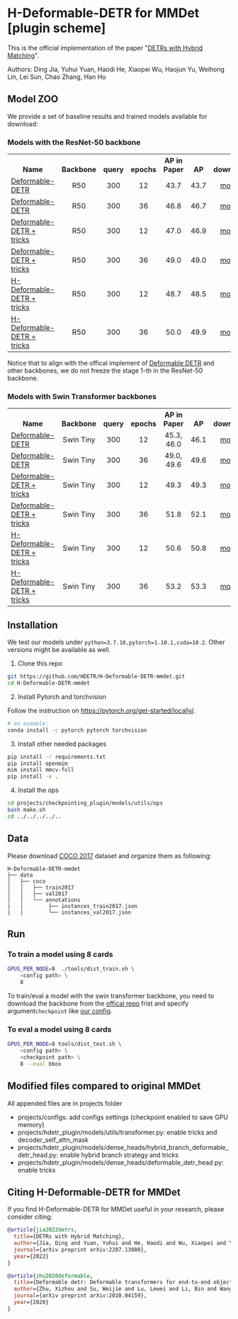 # H-Deformable-DETR for MMDet [plugin scheme]

This is the official implementation of the paper "[DETRs with Hybrid Matching](https://arxiv.org/abs/2207.13080)". 

Authors: Ding Jia, Yuhui Yuan, Haodi He, Xiaopei Wu, Haojun Yu, Weihong Lin, Lei Sun, Chao Zhang, Han Hu


## Model ZOO

We provide a set of baseline results and trained models available for download:

### Models with the ResNet-50 backbone
<table><tbody>
<!-- START TABLE -->
<!-- TABLE HEADER -->
<th valign="bottom">Name</th>
<th valign="bottom">Backbone</th>
<th valign="bottom">query</th>
<th valign="bottom">epochs</th>
<th valign="bottom">AP in Paper</th>
<th valign="bottom">AP</th>
<th valign="bottom">download</th>
<!-- TABLE BODY -->
 <tr><td align="left"><a href="projects/configs/checkpoint_deformable_detr/checkpoint_deformable_detr_twostage_refine_r50_dim2048_16x2_12e_coco.py">Deformable-DETR</a></td>
<td align="center">R50</td>
<td align="center">300</td>
<td align="center">12</td>
<td align="center">43.7</td>
<td align="center">43.7</td>
<td align="center"><a href="https://github.com/HDETR/H-Deformable-DETR-mmdet/releases/download/V0.1/r50_deformable_detr_plus_iterative_bbox_refinement_plus_plus_two_stage_12eps.pth">model</a></td>
 <tr><td align="left"><a href="projects/configs/checkpoint_deformable_detr/checkpoint_deformable_detr_twostage_refine_r50_dim2048_16x2_36e_coco.py">Deformable-DETR</a></td>
<td align="center">R50</td>
<td align="center">300</td>
<td align="center">36</td>
<td align="center">46.8</td>
<td align="center">46.7</td>
<td align="center"><a href="https://github.com/HDETR/H-Deformable-DETR-mmdet/releases/download/V0.1/r50_deformable_detr_plus_iterative_bbox_refinement_plus_plus_two_stage_36eps.pth">model</a></td>
</tr>
</tr>
 <tr><td align="left"><a href="projects/configs/checkpoint_deformable_detr/checkpoint_deformable_detr_twostage_refine_r50_dp0_mqs_lft_dim2048_16x2_12e_coco.py">Deformable-DETR + tricks</a></td>
<td align="center">R50</td>
<td align="center">300</td>
<td align="center">12</td>
<td align="center">47.0</td>
<td align="center">46.9</td>
<td align="center"><a href="https://github.com/HDETR/H-Deformable-DETR-mmdet/releases/download/V0.1/r50_dp0_mqs_lft_deformable_detr_plus_iterative_bbox_refinement_plus_plus_two_stage_12eps.pth">model</a></td>
</tr>
</tr>
 <tr><td align="left"><a href="projects/configs/checkpoint_deformable_detr/checkpoint_deformable_detr_twostage_refine_r50_dp0_mqs_lft_dim2048_16x2_36e_coco.py">Deformable-DETR + tricks</a></td>
<td align="center">R50</td>
<td align="center">300</td>
<td align="center">36</td>
<td align="center">49.0</td>
<td align="center">49.0</td>
<td align="center"><a href="https://github.com/HDETR/H-Deformable-DETR-mmdet/releases/download/V0.1/r50_dp0_mqs_lft_deformable_detr_plus_iterative_bbox_refinement_plus_plus_two_stage_36eps.pth">model</a></td>
</tr>
</tr>
 <tr><td align="left"><a href="projects/configs/checkpoint_h_deformable_detr/checkpoint_h_deformable_detr_twostage_refine_r50_group6_t1500_dp0_mqs_lft_dim2048_16x2_12e_coco.py">H-Deformable-DETR + tricks</a></td>
<td align="center">R50</td>
<td align="center">300</td>
<td align="center">12</td>
<td align="center">48.7</td>
<td align="center">48.5</td>
<td align="center"><a href="https://github.com/HDETR/H-Deformable-DETR-mmdet/releases/download/V0.1/r50_hybrid_branch_lambda1_group6_t1500_dp0_mqs_lft_deformable_detr_plus_iterative_bbox_refinement_plus_plus_two_stage_12eps.pth">model</a></td>
</tr>
</tr>
 <tr><td align="left"><a href="projects/configs/checkpoint_h_deformable_detr/checkpoint_h_deformable_detr_twostage_refine_r50_group6_t1500_dp0_mqs_lft_dim2048_16x2_36e_coco.py">H-Deformable-DETR + tricks</a></td>
<td align="center">R50</td>
<td align="center">300</td>
<td align="center">36</td>
<td align="center">50.0</td>
<td align="center">49.9</td>
<td align="center"><a href="https://github.com/HDETR/H-Deformable-DETR-mmdet/releases/download/V0.1/r50_hybrid_branch_lambda1_group6_t1500_dp0_mqs_lft_deformable_detr_plus_iterative_bbox_refinement_plus_plus_two_stage_36eps.pth">model</a></td>
</tr>
</tbody></table>

Notice that to align with the offical implement of [Deformable DETR](https://github.com/fundamentalvision/Deformable-DETR) and other backbones, we do not freeze the stage 1-th in the ResNet-50 backbone.

### Models with Swin Transformer backbones

<table><tbody>
<!-- START TABLE -->
<!-- TABLE HEADER -->
<th valign="bottom">Name</th>
<th valign="bottom">Backbone</th>
<th valign="bottom">query</th>
<th valign="bottom">epochs</th>
<th valign="bottom">AP in Paper</th>
<th valign="bottom">AP</th>
<th valign="bottom">download</th>
<!-- TABLE BODY -->
<tr><td align="left"><a href="projects/configs/checkpoint_deformable_detr/checkpoint_deformable_detr_twostage_refine_swin_tiny_dim2048_16x2_12e_coco.py">Deformable-DETR</a></td>
<td align="center">Swin Tiny</td>
<td align="center">300</td>
<td align="center">12</td>
<td align="center">45.3, 46.0</td>
<td align="center">46.1</td>
<td align="center"><a href="https://github.com/HDETR/H-Deformable-DETR-mmdet/releases/download/V0.1/swin_tiny_deformable_detr_plus_iterative_bbox_refinement_plus_plus_two_stage_12eps.pth">model</a></td>
 <tr><td align="left"><a href="projects/configs/checkpoint_deformable_detr/checkpoint_deformable_detr_twostage_refine_swin_tiny_dim2048_16x2_36e_coco.py">Deformable-DETR</a></td>
<td align="center">Swin Tiny</td>
<td align="center">300</td>
<td align="center">36</td>
<td align="center">49.0, 49.6</td>
<td align="center">49.6</td>
<td align="center"><a href="https://github.com/HDETR/H-Deformable-DETR-mmdet/releases/download/V0.1/swin_tiny_deformable_detr_plus_iterative_bbox_refinement_plus_plus_two_stage_36eps.pth">model</a></td>
</tr>
</tr>
 <tr><td align="left"><a href="projects/configs/checkpoint_deformable_detr/checkpoint_deformable_detr_twostage_refine_swin_tiny_dp0_mqs_lft_dim2048_16x2_12e_coco.py">Deformable-DETR + tricks</a></td>
<td align="center">Swin Tiny</td>
<td align="center">300</td>
<td align="center">12</td>
<td align="center">49.3</td>
<td align="center">49.3</td>
<td align="center"><a href="https://github.com/HDETR/H-Deformable-DETR-mmdet/releases/download/V0.1/swin_tiny_dp0_mqs_lft_deformable_detr_plus_iterative_bbox_refinement_plus_plus_two_stage_12eps.pth">model</a></td>
</tr>
</tr>
 <tr><td align="left"><a href="projects/configs/checkpoint_deformable_detr/checkpoint_deformable_detr_twostage_refine_swin_tiny_dp0_mqs_lft_dim2048_16x2_36e_coco.py">Deformable-DETR + tricks</a></td>
<td align="center">Swin Tiny</td>
<td align="center">300</td>
<td align="center">36</td>
<td align="center">51.8</td>
<td align="center">52.1</td>
<td align="center"><a href="https://github.com/HDETR/H-Deformable-DETR-mmdet/releases/download/V0.1/swin_tiny_dp0_mqs_lft_deformable_detr_plus_iterative_bbox_refinement_plus_plus_two_stage_36eps.pth">model</a></td>
</tr>
</tr>
 <tr><td align="left"><a href="projects/configs/checkpoint_h_deformable_detr/checkpoint_h_deformable_detr_twostage_refine_swin_tiny_group6_t1500_dp0_mqs_lft_dim2048_16x2_12e_coco.py">H-Deformable-DETR + tricks</a></td>
<td align="center">Swin Tiny</td>
<td align="center">300</td>
<td align="center">12</td>
<td align="center">50.6</td>
<td align="center">50.8</td>
<td align="center"><a href="https://github.com/HDETR/H-Deformable-DETR-mmdet/releases/download/V0.1/swin_tiny_hybrid_branch_lambda1_group6_t1500_dp0_mqs_lft_deformable_detr_plus_iterative_bbox_refinement_plus_plus_two_stage_12eps.pth">model</a></td>
</tr>
</tr>
 <tr><td align="left"><a href="projects/configs/checkpoint_h_deformable_detr/checkpoint_h_deformable_detr_twostage_refine_swin_tiny_group6_t1500_dp0_mqs_lft_dim2048_16x2_36e_coco.py">H-Deformable-DETR + tricks</a></td>
<td align="center">Swin Tiny</td>
<td align="center">300</td>
<td align="center">36</td>
<td align="center">53.2</td>
<td align="center">53.3</td>
<td align="center"><a href="https://github.com/HDETR/H-Deformable-DETR-mmdet/releases/download/V0.1/swin_tiny_hybrid_branch_lambda1_group6_t1500_dp0_mqs_lft_deformable_detr_plus_iterative_bbox_refinement_plus_plus_two_stage_36eps.pth">model</a></td>
</tr>
</tbody></table>

## Installation
We test our models under ```python=3.7.10,pytorch=1.10.1,cuda=10.2```. Other versions might be available as well.

1. Clone this repo
```sh
git https://github.com/HDETR/H-Deformable-DETR-mmdet.git
cd H-Deformable-DETR-mmdet
```

2. Install Pytorch and torchvision

Follow the instruction on https://pytorch.org/get-started/locally/.
```sh
# an example:
conda install -c pytorch pytorch torchvision
```

3. Install other needed packages
```sh
pip install -r requirements.txt
pip install openmim
mim install mmcv-full
pip install -e .
```

4. Install the ops
```sh
cd projects/checkpointing_plugin/models/utils/ops
bash make.sh
cd ../../../../..
```

## Data

Please download [COCO 2017](https://cocodataset.org/) dataset and organize them as following:
```
H-Deformable-DETR-mmdet
├── data
│   ├── coco
│   │   ├── train2017
│   │   ├── val2017
│   │   └── annotations
|   |        ├── instances_train2017.json
|   |        └── instances_val2017.json
```
## Run
### To train a model using 8 cards

```Bash
GPUS_PER_NODE=8  ./tools/dist_train.sh \
    <config path> \
    8
```

To train/eval a model with the swin transformer backbone, you need to download the backbone from the [offical repo](https://github.com/microsoft/Swin-Transformer#main-results-on-imagenet-with-pretrained-models) frist and specify argument`checkpoint` like [our config](./configs/h-deformable-detr/h_deformable_detr_twostage_refine_swin_tiny_group6_t1500_dp0_mqs_lft_dim2048_16x2_12e_coco.py).

### To eval a model using 8 cards

```Bash
GPUS_PER_NODE=8 tools/dist_test.sh \
    <config path> \
    <checkpoint path> \
    8 --eval bbox
```

## Modified files compared to original MMDet
All appended files are in projects folder
* projects/configs: add configs settings (checkpoint enabled to save GPU memory)
* projects/hdetr_plugin/models/utils/transformer.py: enable tricks and decoder_self_attn_mask
* projects/hdetr_plugin/models/dense_heads/hybrid_branch_deformable_detr_head.py: enable hybrid branch strategy and tricks
* projects/hdetr_plugin/models/dense_heads/deformable_detr_head.py: enable tricks

## Citing H-Deformable-DETR for MMDet
If you find H-Deformable-DETR for MMDet useful in your research, please consider citing:
```bibtex
@article{jia2022detrs,
  title={DETRs with Hybrid Matching},
  author={Jia, Ding and Yuan, Yuhui and He, Haodi and Wu, Xiaopei and Yu, Haojun and Lin, Weihong and Sun, Lei and Zhang, Chao and Hu, Han},
  journal={arXiv preprint arXiv:2207.13080},
  year={2022}
}

@article{zhu2020deformable,
  title={Deformable detr: Deformable transformers for end-to-end object detection},
  author={Zhu, Xizhou and Su, Weijie and Lu, Lewei and Li, Bin and Wang, Xiaogang and Dai, Jifeng},
  journal={arXiv preprint arXiv:2010.04159},
  year={2020}
}
```
